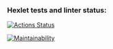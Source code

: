 ### Hexlet tests and linter status:
[![Actions Status](https://github.com/Viewsoul237/python-project-49/workflows/hexlet-check/badge.svg)](https://github.com/Viewsoul237/python-project-49/actions)

[![Maintainability](https://api.codeclimate.com/v1/badges/7e4d2c87224589c0c292/maintainability)](https://codeclimate.com/github/Viewsoul237/python-project-49/maintainability)
